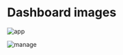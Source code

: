 # Dashboard images

![app](https://user-images.githubusercontent.com/70263403/182366754-97c252ea-ac40-42f6-abb0-536425dd96d1.png)


![manage](https://user-images.githubusercontent.com/70263403/182367276-75d526c0-23a6-4de1-ba50-18272da1607b.png)
